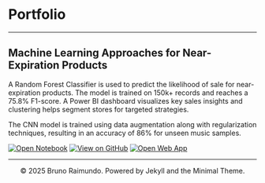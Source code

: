 # Portfolio
---

## Machine Learning Approaches for Near-Expiration Products

 A Random Forest Classifier is used to predict the likelihood of sale for near-expiration products. The model is trained on 150k+ records and reaches a 75.8% F1-score. A Power BI dashboard visualizes key sales insights and clustering helps segment stores for targeted strategies.

The CNN model is trained using data augmentation along with regularization techniques, resulting in an accuracy of 86% for unseen music samples. 

[![Open Notebook](https://img.shields.io/badge/Jupyter-Open_Notebook-blue?logo=Jupyter)](projects/music-genre-recognition-notebook.html)
[![View on GitHub](https://img.shields.io/badge/GitHub-View_on_GitHub-blue?logo=GitHub)](https://github.com/davidissa99/Music-Genre-Recognition)
[![Open Web App](https://img.shields.io/badge/GenreRecog-Open_Web_App-blue?logo=1001tracklists&logoColor=FFFFFF)](https://music-genre-recognition.streamlit.app/)

---
<center>© 2025 Bruno Raimundo. Powered by Jekyll and the Minimal Theme.</center>

